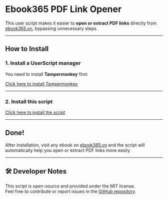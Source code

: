 # Ebook365 PDF Link Opener

This user script makes it easier to **open or extract PDF links** directly from [ebook365.vn](https://ebook365.vn), bypassing unnecessary steps.

---

## How to Install

### 1. Install a UserScript manager

You need to install **Tampermonkey** first:

[Click here to install Tampermonkey](https://www.tampermonkey.net/)

---

### 2. Install this script

[Click here to install the script](https://github.com/UNZG/ebook365-pdf-link-open/raw/refs/heads/main/ebook365pdflinkopen.user.js)

---

## Done!

After installation, visit any ebook on [ebook365.vn](https://ebook365.vn) and the script will automatically help you open or extract PDF links more easily.

---

## 🛠 Developer Notes

This script is open-source and provided under the MIT license.  
Feel free to contribute or report issues in the [GitHub repository](https://github.com/UNZG/ebook365-pdf-link-open).

